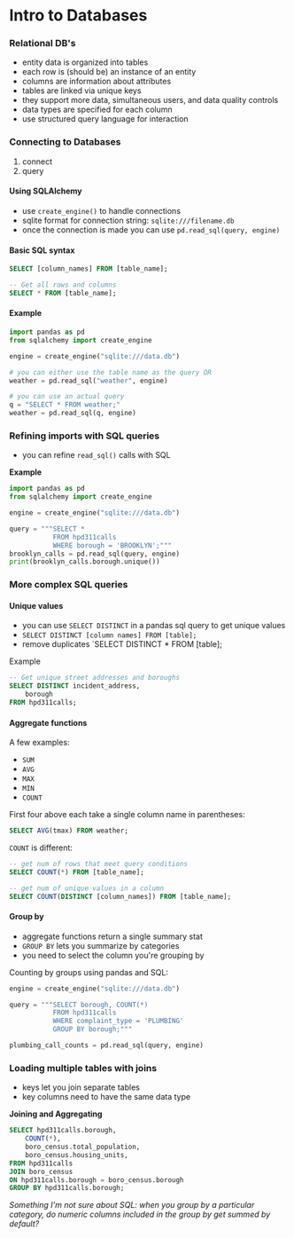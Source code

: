# Intro to Databases

### Relational DB's
- entity data is organized into tables
- each row is (should be) an instance of an entity
- columns are information about attributes
- tables are linked via unique keys
- they support more data, simultaneous users, and data quality controls
- data types are specified for each column
- use structured query language for interaction

### Connecting to Databases
1. connect
2. query

#### Using SQLAlchemy
- use `create_engine()` to handle connections
- sqlite format for connection string: `sqlite:///filename.db`
- once the connection is made you can use `pd.read_sql(query, engine)` 

#### Basic SQL syntax
```sql
SELECT [column_names] FROM [table_name];

-- Get all rows and columns
SELECT * FROM [table_name];
```

#### Example
```python
import pandas as pd
from sqlalchemy import create_engine

engine = create_engine("sqlite:///data.db")

# you can either use the table name as the query OR
weather = pd.read_sql("weather", engine)

# you can use an actual query
q = "SELECT * FROM weather;"
weather = pd.read_sql(q, engine)
```
### Refining imports with SQL queries
- you can refine `read_sql()` calls with SQL

**Example**
```python
import pandas as pd
from sqlalchemy import create_engine

engine = create_engine("sqlite:///data.db")

query = """SELECT * 
           FROM hpd311calls
           WHERE borough = 'BROOKLYN';"""
brooklyn_calls = pd.read_sql(query, engine)
print(brooklyn_calls.borough.unique())
```

### More complex SQL queries

#### Unique values
- you can use `SELECT DISTINCT` in a pandas sql query to get unique values
- `SELECT DISTINCT [column names] FROM [table];`
- remove duplicates `SELECT DISTINCT * FROM [table];

Example
```sql
-- Get unique street addresses and boroughs
SELECT DISTINCT incident_address,
    borough
FROM hpd311calls;
```
#### Aggregate functions
A few examples:
- `SUM`
- `AVG`
- `MAX`
- `MIN`
- `COUNT`

First four above each take a single column name in parentheses:
```SQL
SELECT AVG(tmax) FROM weather;
```
`COUNT` is different:
```sql
-- get num of rows that meet query conditions 
SELECT COUNT(*) FROM [table_name];

-- get num of unique values in a column
SELECT COUNT(DISTINCT [column_names]) FROM [table_name];
```

#### Group by
- aggregate functions return a single summary stat
- `GROUP BY` lets you summarize by categories
- you need to select the column you're grouping by

Counting by groups using pandas and SQL:
```python
engine = create_engine("sqlite:///data.db")

query = """SELECT borough, COUNT(*)
           FROM hpd311calls
           WHERE complaint_type = 'PLUMBING'
           GROUP BY borough;"""

plumbing_call_counts = pd.read_sql(query, engine)
```

### Loading multiple tables with joins
- keys let you join separate tables
- key columns need to have the same data type

**Joining and Aggregating**
```sql
SELECT hpd311calls.borough,
    COUNT(*),
    boro_census.total_population,
    boro_census.housing_units,
FROM hpd311calls
JOIN boro_census
ON hpd311calls.borough = boro_census.borough
GROUP BY hpd311calls.borough;
```
_Something I'm not sure about SQL: when you group by a particular category, do numeric columns included in the group by get summed by default?_ 